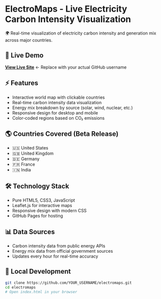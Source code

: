 # ElectroMaps - Live Electricity Carbon Intensity Visualization

🌍 Real-time visualization of electricity carbon intensity and generation mix across major countries.

## 🚀 Live Demo
**[View Live Site](https://YOUR_USERNAME.github.io/electromaps)** ← Replace with your actual GitHub username

## ⚡ Features
- Interactive world map with clickable countries
- Real-time carbon intensity data visualization
- Energy mix breakdown by source (solar, wind, nuclear, etc.)
- Responsive design for desktop and mobile
- Color-coded regions based on CO₂ emissions

## 🌎 Countries Covered (Beta Release)
- 🇺🇸 United States
- 🇬🇧 United Kingdom  
- 🇩🇪 Germany
- 🇫🇷 France
- 🇮🇳 India

## 🛠️ Technology Stack
- Pure HTML5, CSS3, JavaScript
- Leaflet.js for interactive maps
- Responsive design with modern CSS
- GitHub Pages for hosting

## 📊 Data Sources
- Carbon intensity data from public energy APIs
- Energy mix data from official government sources
- Updates every hour for real-time accuracy

## 🚀 Local Development
```bash
git clone https://github.com/YOUR_USERNAME/electromaps.git
cd electromaps
# Open index.html in your browser
